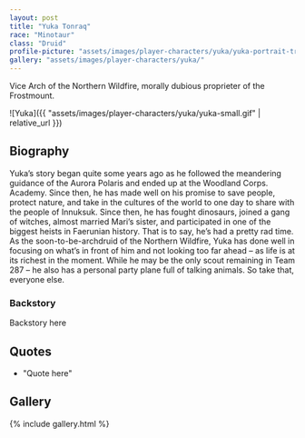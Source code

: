 ```yaml
---
layout: post
title: "Yuka Tonraq"
race: "Minotaur"
class: "Druid"
profile-picture: "assets/images/player-characters/yuka/yuka-portrait-transparent.png"
gallery: "assets/images/player-characters/yuka/"
---
```


<!-- Character tagline -->
Vice Arch of the Northern Wildfire, morally dubious proprieter of the Frostmount.

![Yuka]({{ "assets/images/player-characters/yuka/yuka-small.gif" | relative_url }})

## Biography

Yuka’s story began quite some years ago as he followed the meandering guidance of the Aurora Polaris and ended up at the Woodland Corps. Academy. Since then, he has made well on his promise to save people, protect nature, and take in the cultures of the world to one day to share with the people of Innuksuk. Since then, he has fought dinosaurs, joined a gang of witches, almost married Mari’s sister, and participated in one of the biggest heists in Faerunian history. That is to say, he’s had a pretty rad time. As the soon-to-be-archdruid of the Northern Wildfire, Yuka has done well in focusing on what’s in front of him and not looking too far ahead – as life is at its richest in the moment. While he may be the only scout remaining in Team 287 – he also has a personal party plane full of talking animals. So take that, everyone else.

### Backstory

Backstory here

## Quotes

- "Quote here"

## Gallery

{% include gallery.html %}
